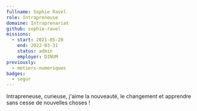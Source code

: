 ```yaml
---
fullname: Sophie Ravel
role: Intrapreneuse
domaine: Intraprenariat
github: sophie-ravel
missions:
  - start: 2021-05-20
    end: 2022-03-31
    status: admin
    employer: DINUM
previously:
  - metiers-numeriques
badges:
  - segur
---
```

Intrapreneuse, curieuse, j'aime la nouveauté, le changement et apprendre sans cesse de nouvelles choses !